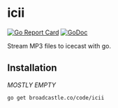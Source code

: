 # icii

[![Go Report Card](https://goreportcard.com/badge/broadcastle.co/code/icii)](https://goreportcard.com/report/broadcastle.co/code/icii)
[![GoDoc](https://godoc.org/broadcastle.co/code/icii?status.svg)](https://godoc.org/broadcastle.co/code/icii)

Stream MP3 files to icecast with go.

## Installation

_MOSTLY EMPTY_

```bash
go get broadcastle.co/code/icii
```
